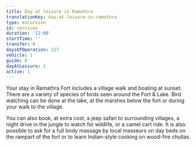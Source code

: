```yaml
---
title: Day at leisure in Ramathra
translationKey: day-at-leisure-in-ramathra
type: excursion
id: services
duration: '12:00'
startTime: ''
transfer: 0
daysOfOperation: 127
vehicle: 1
guide: 0
dayAtLeisure: 1
active: 1
---
```

Your stay in Ramathra Fort includes a village walk and boating at sunset. There are a variety of species of birds seen around the Fort & Lake. Bird watching can be done at the lake, at the marshes below the fort or during your walk to the village.    


You can also book, at extra cost, a jeep safari to surrounding villages, a night drive in the jungle to watch for wildlife, or a camel cart ride. It is also possible to ask for a full body massage by local masseurs on day beds on the rampart of the fort or to learn Indian-style cooking on wood-fire chullas.